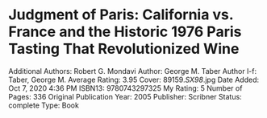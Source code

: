 # Judgment of Paris:  California vs. France and the Historic 1976 Paris Tasting That Revolutionized Wine

Additional Authors: Robert G. Mondavi
Author: George M. Taber
Author l-f: Taber, George M.
Average Rating: 3.95
Cover: 89159._SX98_.jpg
Date Added: Oct 7, 2020 4:36 PM
ISBN13: 9780743297325
My Rating: 5
Number of Pages: 336
Original Publication Year: 2005
Publisher: Scribner
Status: complete
Type: Book